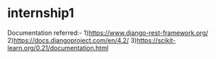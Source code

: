 # internship1
Documentation referred:-
1)https://www.django-rest-framework.org/
2)https://docs.djangoproject.com/en/4.2/
3)https://scikit-learn.org/0.21/documentation.html